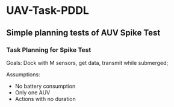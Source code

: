 # UAV-Task-PDDL
## Simple planning tests of AUV Spike Test

### Task Planning for Spike Test

Goals: Dock with M sensors, get data, transmit while submerged;

Assumptions:
- No battery consumption
- Only one AUV
- Actions with no duration
